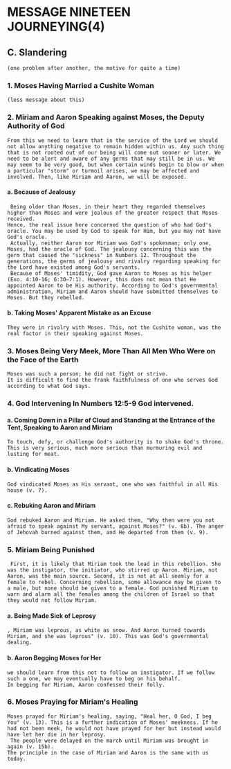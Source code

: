 # MESSAGE NINETEEN JOURNEYING(4)

## C. Slandering
	(one problem after another, the motive for quite a time)
### 1. Moses Having Married a Cushite Woman
	(less message about this)
### 2. Miriam and Aaron Speaking against Moses, the Deputy Authority of God
	From this we need to learn that in the service of the Lord we should not allow anything negative to remain hidden within us. Any such thing that is not rooted out of our being will come out sooner or later. We need to be alert and aware of any germs that may still be in us. We may seem to be very good, but when certain winds begin to blow or when a particular "storm" or turmoil arises, we may be affected and involved. Then, like Miriam and Aaron, we will be exposed.
#### a. Because of Jealousy
	 Being older than Moses, in their heart they regarded themselves higher than Moses and were jealous of the greater respect that Moses received. 
	Hence, the real issue here concerned the question of who had God's oracle. You may be used by God to speak for Him, but you may not have God's oracle.
	 Actually, neither Aaron nor Miriam was God's spokesman; only one, Moses, had the oracle of God. The jealousy concerning this was the germ that caused the "sickness" in Numbers 12. Throughout the generations, the germs of jealousy and rivalry regarding speaking for the Lord have existed among God's servants.
	 Because of Moses' timidity, God gave Aaron to Moses as his helper (Exo. 4:10-16; 6:30—7:1). However, this does not mean that He appointed Aaron to be His authority. According to God's governmental administration, Miriam and Aaron should have submitted themselves to Moses. But they rebelled.
#### b. Taking Moses' Apparent Mistake as an Excuse
	They were in rivalry with Moses. This, not the Cushite woman, was the real factor in their speaking against Moses.
### 3. Moses Being Very Meek, More Than All Men Who Were on the Face of the Earth
	Moses was such a person; he did not fight or strive.
	It is difficult to find the frank faithfulness of one who serves God according to what God says.
### 4. God Intervening In Numbers 12:5-9 God intervened.
#### a. Coming Down in a Pillar of Cloud and Standing at the Entrance of the Tent, Speaking to Aaron and Miriam
	To touch, defy, or challenge God's authority is to shake God's throne. This is very serious, much more serious than murmuring evil and lusting for meat.
#### b. Vindicating Moses
	God vindicated Moses as His servant, one who was faithful in all His house (v. 7). 
#### c. Rebuking Aaron and Miriam
	God rebuked Aaron and Miriam. He asked them, "Why then were you not afraid to speak against My servant, against Moses?" (v. 8b). The anger of Jehovah burned against them, and He departed from them (v. 9).
### 5. Miriam Being Punished
	 First, it is likely that Miriam took the lead in this rebellion. She was the instigator, the initiator, who stirred up Aaron. Miriam, not Aaron, was the main source. Second, it is not at all seemly for a female to rebel. Concerning rebellion, some allowance may be given to a male, but none should be given to a female. God punished Miriam to warn and alarm all the females among the children of Israel so that they would not follow Miriam.
#### a. Being Made Sick of Leprosy
	, Miriam was leprous, as white as snow. And Aaron turned towards Miriam, and she was leprous" (v. 10). This was God's governmental dealing.
#### b. Aaron Begging Moses for Her
	we should learn from this not to follow an instigator. If we follow such a one, we may eventually have to beg on his behalf.
	In begging for Miriam, Aaron confessed their folly. 
### 6. Moses Praying for Miriam's Healing
	Moses prayed for Miriam's healing, saying, "Heal her, O God, I beg You" (v. 13). This is a further indication of Moses' meekness. If he had not been meek, he would not have prayed for her but instead would have let her die in her leprosy. 
	 The people were delayed on the march until Miriam was brought in again (v. 15b). 
	The principle in the case of Miriam and Aaron is the same with us today. 
